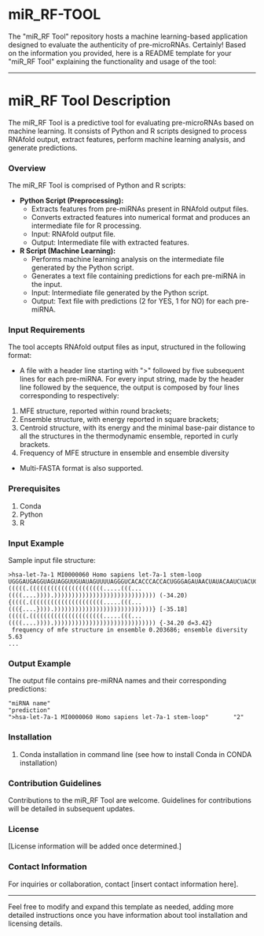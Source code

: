 # miR_RF-TOOL
The "miR_RF Tool" repository hosts a machine learning-based application designed to evaluate the authenticity of pre-microRNAs. 
Certainly! Based on the information you provided, here is a README template for your "miR_RF Tool" explaining the functionality and usage of the tool:

---

# miR_RF Tool Description

The miR_RF Tool is a predictive tool for evaluating pre-microRNAs based on machine learning. It consists of Python and R scripts designed to process RNAfold output, extract features, perform machine learning analysis, and generate predictions.

### Overview

The miR_RF Tool is comprised of Python and R scripts:
- **Python Script (Preprocessing):**
  - Extracts features from pre-miRNAs present in RNAfold output files.
  - Converts extracted features into numerical format and produces an intermediate file for R processing.
  - Input: RNAfold output file.
  - Output: Intermediate file with extracted features.
- **R Script (Machine Learning):**
  - Performs machine learning analysis on the intermediate file generated by the Python script.
  - Generates a text file containing predictions for each pre-miRNA in the input.
  - Input: Intermediate file generated by the Python script.
  - Output: Text file with predictions (2 for YES, 1 for NO) for each pre-miRNA.

### Input Requirements
The tool accepts RNAfold output files as input, structured in the following format:
- A file with a header line starting with ">" followed by five subsequent lines for each pre-miRNA. 
For every input string, made by the header line followed by the sequence, the output is composed by four lines corresponding to respectively:
1. MFE structure, reported within round brackets;
2. Ensemble structure, with energy reported in square brackets;
3. Centroid structure, with its energy and the minimal base-pair distance to all the structures in
the thermodynamic ensemble, reported in curly brackets.
4. Frequency of MFE structure in ensemble and ensemble diversity
   
- Multi-FASTA format is also supported.

### Prerequisites

1. Conda
2. Python
3. R

### Input Example

Sample input file structure:

```plaintext
>hsa-let-7a-1 MI0000060 Homo sapiens let-7a-1 stem-loop
UGGGAUGAGGUAGUAGGUUGUAUAGUUUUAGGGUCACACCCACCACUGGGAGAUAACUAUACAAUCUACUGUCUUUCCUA
(((((.(((((((((((((((((((((.....(((...((((....)))).))))))))))))))))))))))))))))) (-34.20)
{((((.(((((((((((((((((((((.....(((...((({....}))).))))))))))))))))))))))))))))} [-35.18]
(((((.(((((((((((((((((((((.....(((...((((....)))).))))))))))))))))))))))))))))) {-34.20 d=3.42}
 frequency of mfe structure in ensemble 0.203686; ensemble diversity 5.63
...
```

### Output Example

The output file contains pre-miRNA names and their corresponding predictions:

```plaintext
"miRNA name"                                               "prediction"
">hsa-let-7a-1 MI0000060 Homo sapiens let-7a-1 stem-loop"       "2"
```

### Installation
1. Conda installation in command line (see how to install Conda in CONDA installation)
   

### Contribution Guidelines
Contributions to the miR_RF Tool are welcome. Guidelines for contributions will be detailed in subsequent updates.

### License
[License information will be added once determined.]

### Contact Information
For inquiries or collaboration, contact [insert contact information here].

---

Feel free to modify and expand this template as needed, adding more detailed instructions once you have information about tool installation and licensing details.
